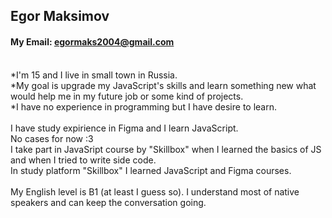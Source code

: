 ## Egor Maksimov<br>
#### My Email: egormaks2004@gmail.com<br><br>
*I'm 15 and I live in small town in Russia.<br>
*My goal is upgrade my JavaScript's skills and learn something new what would help me in my future job or some kind of projects.<br>
*I have no experience in programming but I have desire to learn. <br><br>
I have study expirience in Figma and I learn JavaScript.<br>
No cases for now :3<br>
I take part in JavaSript course by "Skillbox" when I learned the basics of JS and when I tried to write side code.<br>
In study platform "Skillbox" I learned JavaScript and Figma courses.<br><br>
My English level is B1 (at least I guess so). I understand most of native speakers and can keep the conversation going. 
